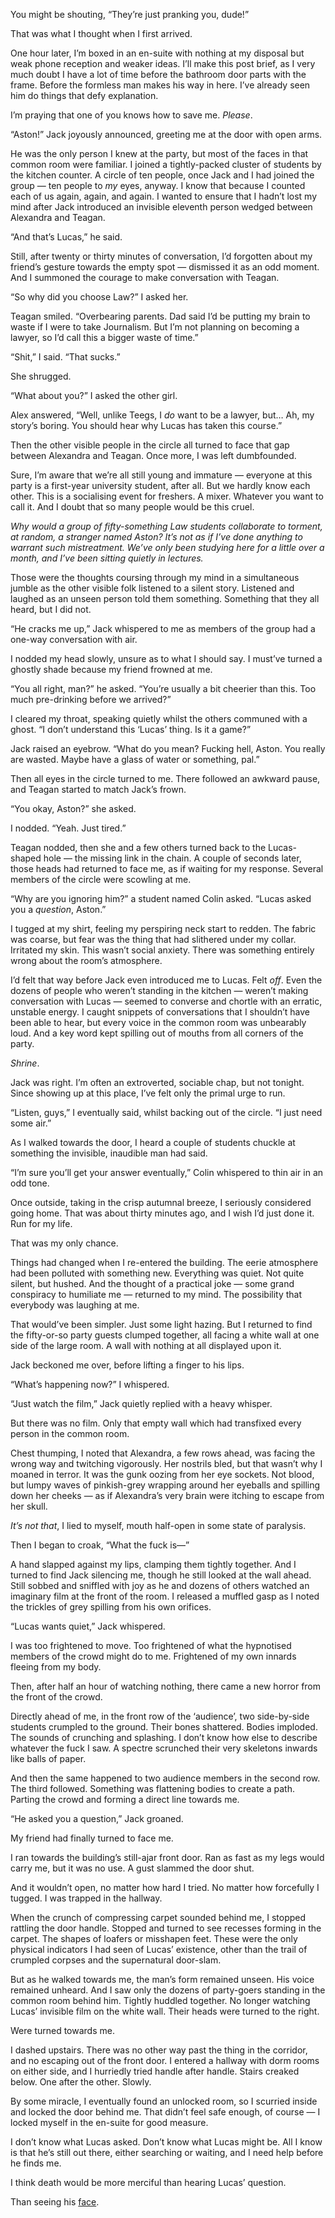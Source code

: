 You might be shouting, “They’re just pranking you, dude!”

That was what I thought when I first arrived.

One hour later, I’m boxed in an en-suite with nothing at my disposal but weak phone reception and weaker ideas. I’ll make this post brief, as I very much doubt I have a lot of time before the bathroom door parts with the frame. Before the formless man makes his way in here. I’ve already seen him do things that defy explanation.

I’m praying that one of you knows how to save me. *Please*.

“Aston!” Jack joyously announced, greeting me at the door with open arms.

He was the only person I knew at the party, but most of the faces in that common room were familiar. I joined a tightly-packed cluster of students by the kitchen counter. A circle of ten people, once Jack and I had joined the group — ten people to *my* eyes, anyway. I know that because I counted each of us again, again, and again. I wanted to ensure that I hadn’t lost my mind after Jack introduced an invisible eleventh person wedged between Alexandra and Teagan.

“And that’s Lucas,” he said.

Still, after twenty or thirty minutes of conversation, I’d forgotten about my friend’s gesture towards the empty spot — dismissed it as an odd moment. And I summoned the courage to make conversation with Teagan.

“So why did you choose Law?” I asked her.

Teagan smiled. “Overbearing parents. Dad said I’d be putting my brain to waste if I were to take Journalism. But I’m not planning on becoming a lawyer, so I’d call this a bigger waste of time.”

“Shit,” I said. “That sucks.”

She shrugged.

“What about you?” I asked the other girl.

Alex answered, “Well, unlike Teegs, I *do* want to be a lawyer, but… Ah, my story’s boring. You should hear why Lucas has taken this course.”

Then the other visible people in the circle all turned to face that gap between Alexandra and Teagan. Once more, I was left dumbfounded.

Sure, I’m aware that we’re all still young and immature — everyone at this party is a first-year university student, after all. But we hardly know each other. This is a socialising event for freshers. A mixer. Whatever you want to call it. And I doubt that so many people would be this cruel.

*Why would a group of fifty-something Law students collaborate to torment, at random, a stranger named Aston? It’s not as if I’ve done anything to warrant such mistreatment. We’ve only been studying here for a little over a month, and I’ve been sitting quietly in lectures.*

Those were the thoughts coursing through my mind in a simultaneous jumble as the other visible folk listened to a silent story. Listened and laughed as an unseen person told them something. Something that they all heard, but I did not.

“He cracks me up,” Jack whispered to me as members of the group had a one-way conversation with air.

I nodded my head slowly, unsure as to what I should say. I must’ve turned a ghostly shade because my friend frowned at me.

“You all right, man?” he asked. “You’re usually a bit cheerier than this. Too much pre-drinking before we arrived?”

I cleared my throat, speaking quietly whilst the others communed with a ghost. “I don’t understand this ‘Lucas’ thing. Is it a game?”

Jack raised an eyebrow. “What do you mean? Fucking hell, Aston. You really are wasted. Maybe have a glass of water or something, pal.”

Then all eyes in the circle turned to me. There followed an awkward pause, and Teagan started to match Jack’s frown.

“You okay, Aston?” she asked.

I nodded. “Yeah. Just tired.”

Teagan nodded, then she and a few others turned back to the Lucas-shaped hole — the missing link in the chain. A couple of seconds later, those heads had returned to face me, as if waiting for my response. Several members of the circle were scowling at me.

“Why are you ignoring him?” a student named Colin asked. “Lucas asked you a *question*, Aston.”

I tugged at my shirt, feeling my perspiring neck start to redden. The fabric was coarse, but fear was the thing that had slithered under my collar. Irritated my skin. This wasn’t social anxiety. There was something entirely wrong about the room’s atmosphere.

I’d felt that way before Jack even introduced me to Lucas. Felt *off*. Even the dozens of people who weren’t standing in the kitchen — weren’t making conversation with Lucas — seemed to converse and chortle with an erratic, unstable energy. I caught snippets of conversations that I shouldn’t have been able to hear, but every voice in the common room was unbearably loud. And a key word kept spilling out of mouths from all corners of the party.

*Shrine*.

Jack was right. I’m often an extroverted, sociable chap, but not tonight. Since showing up at this place, I’ve felt only the primal urge to run.

“Listen, guys,” I eventually said, whilst backing out of the circle. “I just need some air.”

As I walked towards the door, I heard a couple of students chuckle at something the invisible, inaudible man had said.

“I’m sure you’ll get your answer eventually,” Colin whispered to thin air in an odd tone.

Once outside, taking in the crisp autumnal breeze, I seriously considered going home. That was about thirty minutes ago, and I wish I’d just done it. Run for my life.

That was my only chance.

Things had changed when I re-entered the building. The eerie atmosphere had been polluted with something new. Everything was quiet. Not quite silent, but hushed. And the thought of a practical joke — some grand conspiracy to humiliate me — returned to my mind. The possibility that everybody was laughing at me.

That would’ve been simpler. Just some light hazing. But I returned to find the fifty-or-so party guests clumped together, all facing a white wall at one side of the large room. A wall with nothing at all displayed upon it.

Jack beckoned me over, before lifting a finger to his lips.

“What’s happening now?” I whispered.

“Just watch the film,” Jack quietly replied with a heavy whisper.

But there was no film. Only that empty wall which had transfixed every person in the common room.

Chest thumping, I noted that Alexandra, a few rows ahead, was facing the wrong way and twitching vigorously. Her nostrils bled, but that wasn’t why I moaned in terror. It was the gunk oozing from her eye sockets. Not blood, but lumpy waves of pinkish-grey wrapping around her eyeballs and spilling down her cheeks — as if Alexandra’s very brain were itching to escape from her skull.

*It’s not that*, I lied to myself, mouth half-open in some state of paralysis.

Then I began to croak, “What the fuck is—”

A hand slapped against my lips, clamping them tightly together. And I turned to find Jack silencing me, though he still looked at the wall ahead. Still sobbed and sniffled with joy as he and dozens of others watched an imaginary film at the front of the room. I released a muffled gasp as I noted the trickles of grey spilling from his own orifices.

“Lucas wants quiet,” Jack whispered.

I was too frightened to move. Too frightened of what the hypnotised members of the crowd might do to me. Frightened of my own innards fleeing from my body.

Then, after half an hour of watching nothing, there came a new horror from the front of the crowd.

Directly ahead of me, in the front row of the ‘audience’, two side-by-side students crumpled to the ground. Their bones shattered. Bodies imploded. The sounds of crunching and splashing. I don’t know how else to describe whatever the fuck I saw. A spectre scrunched their very skeletons inwards like balls of paper.

And then the same happened to two audience members in the second row. The third followed. Something was flattening bodies to create a path. Parting the crowd and forming a direct line towards me.

“He asked you a question,” Jack groaned.

My friend had finally turned to face me.

I ran towards the building’s still-ajar front door. Ran as fast as my legs would carry me, but it was no use. A gust slammed the door shut.

And it wouldn’t open, no matter how hard I tried. No matter how forcefully I tugged. I was trapped in the hallway.

When the crunch of compressing carpet sounded behind me, I stopped rattling the door handle. Stopped and turned to see recesses forming in the carpet. The shapes of loafers or misshapen feet. These were the only physical indicators I had seen of Lucas’ existence, other than the trail of crumpled corpses and the supernatural door-slam.

But as he walked towards me, the man’s form remained unseen. His voice remained unheard. And I saw only the dozens of party-goers standing in the common room behind him. Tightly huddled together. No longer watching Lucas’ invisible film on the white wall. Their heads were turned to the right.

Were turned towards me.

I dashed upstairs. There was no other way past the thing in the corridor, and no escaping out of the front door. I entered a hallway with dorm rooms on either side, and I hurriedly tried handle after handle. Stairs creaked below. One after the other. Slowly.

By some miracle, I eventually found an unlocked room, so I scurried inside and locked the door behind me. That didn’t feel safe enough, of course — I locked myself in the en-suite for good measure.

I don’t know what Lucas asked. Don’t know what Lucas might be. All I know is that he’s still out there, either searching or waiting, and I need help before he finds me.

I think death would be more merciful than hearing Lucas’ question.

Than seeing his [face](https://www.reddit.com/r/dominiceagle).